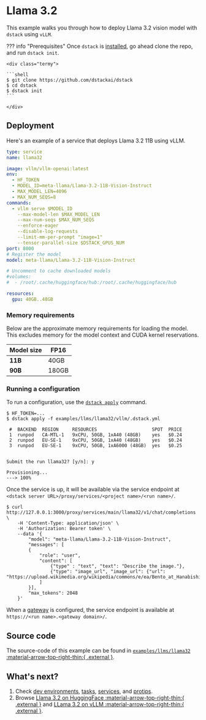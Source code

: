 # Llama 3.2

This example walks you through how to deploy Llama 3.2 vision model with `dstack` using `vLLM`.

??? info "Prerequisites"
    Once `dstack` is [installed](https://dstack.ai/docs/installation), go ahead clone the repo, and run `dstack init`.

    <div class="termy">
 
    ```shell
    $ git clone https://github.com/dstackai/dstack
    $ cd dstack
    $ dstack init
    ```
 
    </div>

## Deployment

Here's an example of a service that deploys Llama 3.2 11B using vLLM.

<div editor-title="examples/llms/llama32/vllm/.dstack.yml"> 

```yaml
type: service
name: llama32

image: vllm/vllm-openai:latest
env:
  - HF_TOKEN
  - MODEL_ID=meta-llama/Llama-3.2-11B-Vision-Instruct
  - MAX_MODEL_LEN=4096
  - MAX_NUM_SEQS=8
commands:
  - vllm serve $MODEL_ID
    --max-model-len $MAX_MODEL_LEN
    --max-num-seqs $MAX_NUM_SEQS
    --enforce-eager
    --disable-log-requests
    --limit-mm-per-prompt "image=1"
    --tensor-parallel-size $DSTACK_GPUS_NUM
port: 8000
# Register the model
model: meta-llama/Llama-3.2-11B-Vision-Instruct

# Uncomment to cache downloaded models
#volumes:
#  - /root/.cache/huggingface/hub:/root/.cache/huggingface/hub

resources:
  gpu: 40GB..48GB
```
</div>

[//]: # (TODO: Comment on MAX_MODEL_LEN and MAX_NUM_SEQS)

### Memory requirements

Below are the approximate memory requirements for loading the model. 
This excludes memory for the model context and CUDA kernel reservations.

| Model size | FP16  |
|------------|-------|
| **11B**    | 40GB  |
| **90B**    | 180GB |

[//]: # (TODO: Quantization mention)

### Running a configuration

To run a configuration, use the [`dstack apply`](https://dstack.ai/docs/reference/cli/dstack/apply.md) command.

<div class="termy">

```shell
$ HF_TOKEN=...
$ dstack apply -f examples/llms/llama32/vllm/.dstack.yml

 #  BACKEND  REGION     RESOURCES                    SPOT  PRICE   
 1  runpod   CA-MTL-1   9xCPU, 50GB, 1xA40 (48GB)    yes   $0.24   
 2  runpod   EU-SE-1    9xCPU, 50GB, 1xA40 (48GB)    yes   $0.24   
 3  runpod   EU-SE-1    9xCPU, 50GB, 1xA6000 (48GB)  yes   $0.25   

 
Submit the run llama32? [y/n]: y

Provisioning...
---> 100%
```

</div>

Once the service is up, it will be available via the service endpoint
at `<dstack server URL>/proxy/services/<project name>/<run name>/`.

<div class="termy">

```shell
$ curl http://127.0.0.1:3000/proxy/services/main/llama32/v1/chat/completions \
    -H 'Content-Type: application/json' \
    -H 'Authorization: Bearer token' \
    --data '{
        "model": "meta-llama/Llama-3.2-11B-Vision-Instruct",
        "messages": [
        {
            "role": "user",
            "content": [
                {"type" : "text", "text": "Describe the image."},
                {"type": "image_url", "image_url": {"url": "https://upload.wikimedia.org/wikipedia/commons/e/ea/Bento_at_Hanabishi%2C_Koyasan.jpg"}}
            ]
        }],
        "max_tokens": 2048
    }'
```

</div>

When a [gateway](https://dstack.ai/docs/concepts/gateways.md) is configured, the service endpoint 
is available at `https://<run name>.<gateway domain>/`.

[//]: # (TODO: https://github.com/dstackai/dstack/issues/1777)

## Source code

The source-code of this example can be found in 
[`examples/llms/llama32` :material-arrow-top-right-thin:{ .external }](https://github.com/dstackai/dstack/blob/master/examples/llms/llama32).

## What's next?

1. Check [dev environments](https://dstack.ai/docs/dev-environments), [tasks](https://dstack.ai/docs/tasks), 
   [services](https://dstack.ai/docs/services), and [protips](https://dstack.ai/docs/protips).
2. Browse [Llama 3.2 on HuggingFace :material-arrow-top-right-thin:{ .external }](https://huggingface.co/collections/meta-llama/llama-32-66f448ffc8c32f949b04c8cf)
   and [LLama 3.2 on vLLM :material-arrow-top-right-thin:{ .external }](https://docs.vllm.ai/en/latest/models/supported_models.html#multimodal-language-models).
